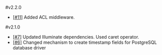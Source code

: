 #v2.2.0
 * [[#11]](https://github.com/signes-pl/laravel-acl/issues/11) Added ACL middleware.

#v2.1.0

 * [[#7]](https://github.com/signes-pl/laravel-acl/issues/7) Updated Illuminate dependencies. Used caret operator.
 * [[#6]](https://github.com/signes-pl/laravel-acl/issues/6) Changed mechanism to create timestamp fields for PostgreSQL database driver
 